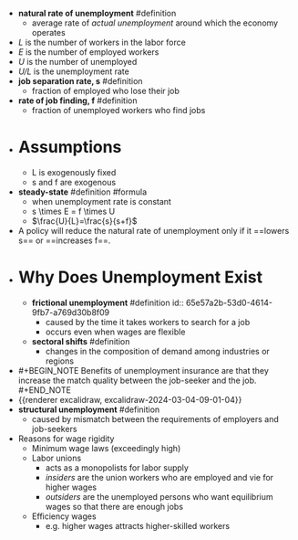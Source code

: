 - **natural rate of unemployment** #definition
	- average rate of *actual unemployment* around which the economy operates
- *L* is the number of workers in the labor force
- *E* is the number of employed workers
- *U* is the number of unemployed
- *U/L* is the unemployment rate
- **job separation rate, s** #definition
	- fraction of employed who lose their job
- **rate of job finding, f** #definition
	- fraction of unemployed workers who find jobs
- # Assumptions
	- L is exogenously fixed
	- s and f are exogenous
- **steady-state** #definition #formula
	- when unemployment rate is constant
	- s \times E = f \times U
	- $\frac{U}{L}=\frac{s}{s+f}$
- A policy will reduce the natural rate of unemployment only if it ==lowers s== or ==increases f==.
- # Why Does Unemployment Exist
	- **frictional unemployment** #definition
	  id:: 65e57a2b-53d0-4614-9fb7-a769d30b8f09
		- caused by the time it takes workers to search for a job
		- occurs even when wages are flexible
	- **sectoral shifts** #definition
		- changes in the composition of demand among industries or regions
- #+BEGIN_NOTE
  Benefits of unemployment insurance are that they increase the match quality between the job-seeker and the job.
  #+END_NOTE
- {{renderer excalidraw, excalidraw-2024-03-04-09-01-04}}
- **structural unemployment** #definition
	- caused by mismatch between the requirements of employers and job-seekers
- Reasons for wage rigidity
	- Minimum wage laws (exceedingly high)
	- Labor unions
		- acts as a monopolists for labor supply
		- *insiders* are the union workers who are employed and vie for higher wages
		- *outsiders* are the unemployed persons who want equilibrium wages so that there are enough jobs
	- Efficiency wages
		- e.g. higher wages attracts higher-skilled workers